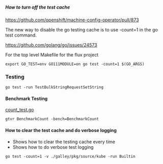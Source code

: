 
##### How to turn off the test cache

https://github.com/openshift/machine-config-operator/pull/873

The new way to disable the go testing cache is to use -count=1 in the go test command.

https://github.com/golang/go/issues/24573

For the top level Makefile for the flux project

```
export GO_TEST=env GO111MODULE=on go test -count=1 $(GO_ARGS)
```

### Testing

```
go test -run TestBulkStringRequestSetString
```

#### Benchmark Testing

[count_test.go](https://github.com/influxdata/flux/blob/master/stdlib/universe/count_test.go)

```
gtvr BenchmarkCount -bench=BenchmarkCount
```

#### How to clear the test cache and do verbose logging

* Shows how to clear the testing cache every time
* Shows how to do verbose test logging

```
go test -count=1 -v ./galley/pkg/source/kube -run Builtin
```
